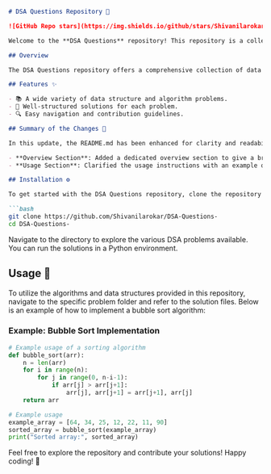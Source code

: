 ```markdown
# DSA Questions Repository 📖

![GitHub Repo stars](https://img.shields.io/github/stars/Shivanilarokar/DSA-Questions-) ![GitHub forks](https://img.shields.io/github/forks/Shivanilarokar/DSA-Questions-) ![GitHub issues](https://img.shields.io/github/issues/Shivanilarokar/DSA-Questions-)

Welcome to the **DSA Questions** repository! This repository is a collection of data structure and algorithm problems, designed to help you enhance your problem-solving skills and coding techniques.

## Overview

The DSA Questions repository offers a comprehensive collection of data structure and algorithm problems, designed to help you enhance your problem-solving skills and coding techniques.

## Features ✨

- 📚 A wide variety of data structure and algorithm problems.
- 🤖 Well-structured solutions for each problem.
- 🔍 Easy navigation and contribution guidelines.

## Summary of the Changes 💖

In this update, the README.md has been enhanced for clarity and readability. Key changes include:

- **Overview Section**: Added a dedicated overview section to give a brief insight into the repository.
- **Usage Section**: Clarified the usage instructions with an example of the bubble sort function and improved the code snippet formatting.

## Installation ⚙️

To get started with the DSA Questions repository, clone the repository using the following command:

```bash
git clone https://github.com/Shivanilarokar/DSA-Questions-
cd DSA-Questions-
```

Navigate to the directory to explore the various DSA problems available. You can run the solutions in a Python environment.

## Usage 📝

To utilize the algorithms and data structures provided in this repository, navigate to the specific problem folder and refer to the solution files. Below is an example of how to implement a bubble sort algorithm:

### Example: Bubble Sort Implementation

```python
# Example usage of a sorting algorithm
def bubble_sort(arr):
    n = len(arr)
    for i in range(n):
        for j in range(0, n-i-1):
            if arr[j] > arr[j+1]:
                arr[j], arr[j+1] = arr[j+1], arr[j]
    return arr

# Example usage
example_array = [64, 34, 25, 12, 22, 11, 90]
sorted_array = bubble_sort(example_array)
print("Sorted array:", sorted_array)
```

Feel free to explore the repository and contribute your solutions! Happy coding! 🚀
```
